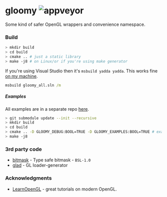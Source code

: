 # gloomy ![appveyor](https://img.shields.io/appveyor/build/bittersweetshimmer/gloomy?style=flat-square)
Some kind of safer OpenGL wrappers and convenience namespace.

### Build
```sh
> mkdir build
> cd build
> cmake .. # just a static library
> make -j8 # on Linux/or if you're using make generator
```
If you're using Visual Studio then it's `msbuild yadda yadda`. This works fine [on my machine](https://i.imgur.com/f5uGQ.jpg).
```cmd
msbuild gloomy_all.sln /m
```

##### Examples
All examples are in a separate repo [here](https://github.com/bittersweetshimmer/gloomy-learnopengl).
```sh
> git submodule update --init --recursive
> mkdir build
> cd build
> cmake .. -D GLOOMY_DEBUG:BOOL=TRUE -D GLOOMY_EXAMPLES:BOOL=TRUE # examples and error checking
> make -j8
```

### 3rd party code
- [bitmask](https://github.com/oliora/bitmask) - Type safe bitmask - `BSL-1.0`
- [glad](https://glad.dav1d.de/) - GL loader-generator

### Acknowledgments
- [LearnOpenGL](https://learnopengl.com/) - great tutorials on modern OpenGL.
